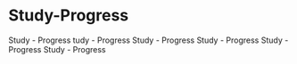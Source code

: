 # Study-Progress
Study - Progress
tudy - Progress
Study - Progress
Study - Progress
Study - Progress
Study - Progress
